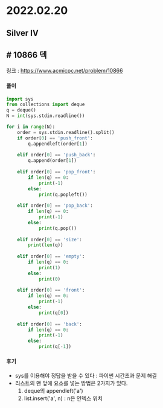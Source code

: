 # 2022.02.20

## Silver IV 

## # 10866 덱

링크 : https://www.acmicpc.net/problem/10866

#### 풀이

```python
import sys
from collections import deque
q = deque()
N = int(sys.stdin.readline())

for i in range(N):
    order = sys.stdin.readline().split()
    if order[0] == 'push_front':
        q.appendleft(order[1])
    
    elif order[0] == 'push_back':
        q.append(order[1])
    
    elif order[0] == 'pop_front':
        if len(q) == 0:
            print(-1)
        else:
            print(q.popleft())
    
    elif order[0] == 'pop_back':
        if len(q) == 0:
            print(-1)
        else:
            print(q.pop())
    
    elif order[0] == 'size':
        print(len(q))
    
    elif order[0] == 'empty':
        if len(q) == 0:
            print(1)
        else:
            print(0)
    
    elif order[0] == 'front':
        if len(q) == 0:
            print(-1)
        else:
            print(q[0])
    
    elif order[0] == 'back':
        if len(q) == 0:
            print(-1)
        else:
            print(q[-1])
```



#### 후기

* sys를 이용해야 정답을 받을 수 있다 : 파이썬 시간초과 문제 해결
* 리스트의 맨 앞에 요소를 넣는 방법은 2가지가 있다.
  1.  deque의 appendleft('a')
  2. list.insert('a', n) : n은 인덱스 위치















